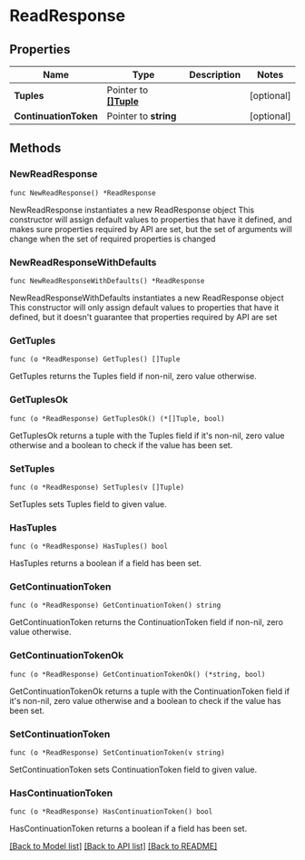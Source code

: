 # ReadResponse

## Properties

Name | Type | Description | Notes
------------ | ------------- | ------------- | -------------
**Tuples** | Pointer to [**[]Tuple**](Tuple.md) |  | [optional] 
**ContinuationToken** | Pointer to **string** |  | [optional] 

## Methods

### NewReadResponse

`func NewReadResponse() *ReadResponse`

NewReadResponse instantiates a new ReadResponse object
This constructor will assign default values to properties that have it defined,
and makes sure properties required by API are set, but the set of arguments
will change when the set of required properties is changed

### NewReadResponseWithDefaults

`func NewReadResponseWithDefaults() *ReadResponse`

NewReadResponseWithDefaults instantiates a new ReadResponse object
This constructor will only assign default values to properties that have it defined,
but it doesn't guarantee that properties required by API are set

### GetTuples

`func (o *ReadResponse) GetTuples() []Tuple`

GetTuples returns the Tuples field if non-nil, zero value otherwise.

### GetTuplesOk

`func (o *ReadResponse) GetTuplesOk() (*[]Tuple, bool)`

GetTuplesOk returns a tuple with the Tuples field if it's non-nil, zero value otherwise
and a boolean to check if the value has been set.

### SetTuples

`func (o *ReadResponse) SetTuples(v []Tuple)`

SetTuples sets Tuples field to given value.

### HasTuples

`func (o *ReadResponse) HasTuples() bool`

HasTuples returns a boolean if a field has been set.

### GetContinuationToken

`func (o *ReadResponse) GetContinuationToken() string`

GetContinuationToken returns the ContinuationToken field if non-nil, zero value otherwise.

### GetContinuationTokenOk

`func (o *ReadResponse) GetContinuationTokenOk() (*string, bool)`

GetContinuationTokenOk returns a tuple with the ContinuationToken field if it's non-nil, zero value otherwise
and a boolean to check if the value has been set.

### SetContinuationToken

`func (o *ReadResponse) SetContinuationToken(v string)`

SetContinuationToken sets ContinuationToken field to given value.

### HasContinuationToken

`func (o *ReadResponse) HasContinuationToken() bool`

HasContinuationToken returns a boolean if a field has been set.


[[Back to Model list]](../README.md#documentation-for-models) [[Back to API list]](../README.md#documentation-for-api-endpoints) [[Back to README]](../README.md)


